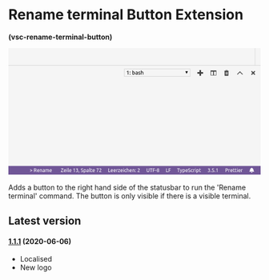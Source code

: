 # Rename terminal Button Extension

**(vsc-rename-terminal-button)**

![A screenshot showing the changes made by this extension](https://raw.githubusercontent.com/sketchbuch/vsc-rename-terminal-button/master/docs/images/screenshot.png '# Rename terminal Button Extension')

Adds a button to the right hand side of the statusbar to run the 'Rename terminal' command. The button is only visible if there is a visible terminal.

## Latest version

#### [1.1.1](https://github.com/sketchbuch/vsc-quokka-statusbar/compare/v1.0.2...v1.1.1) (2020-06-06)

- Localised
- New logo